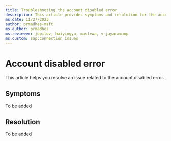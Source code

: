 ```yaml
---
title: Troubleshooting the account disabled error 
description: This article provides symptoms and resolution for the account disabled error.
ms.date: 11/27/2023
author: prmadhes-msft
ms.author: prmadhes
ms.reviewer: jopilov, haiyingyu, mastewa, v-jayaramanp
ms.custom: sap:Connection issues
---
```


# Account disabled error

This article helps you resolve an issue related to the account disabled error.

## Symptoms

To be added

## Resolution

To be added

